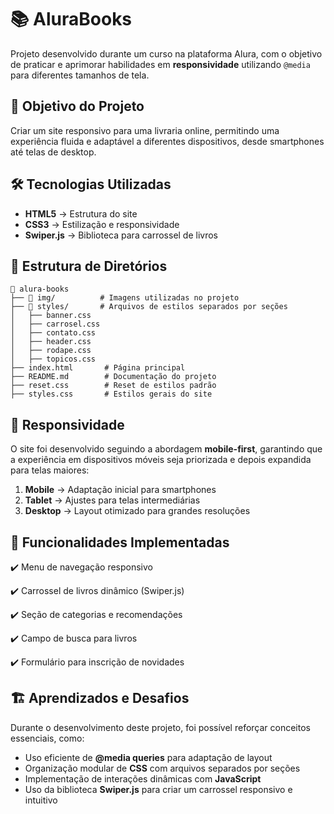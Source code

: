 # 📚 AluraBooks

Projeto desenvolvido durante um curso na plataforma Alura, com o objetivo de praticar e aprimorar habilidades em **responsividade** utilizando `@media` para diferentes tamanhos de tela.

## 🎯 Objetivo do Projeto
Criar um site responsivo para uma livraria online, permitindo uma experiência fluida e adaptável a diferentes dispositivos, desde smartphones até telas de desktop.

## 🛠️ Tecnologias Utilizadas
- **HTML5** → Estrutura do site
- **CSS3** → Estilização e responsividade
- **Swiper.js** → Biblioteca para carrossel de livros

## 📁 Estrutura de Diretórios
```
📂 alura-books
├── 📂 img/          # Imagens utilizadas no projeto
├── 📂 styles/       # Arquivos de estilos separados por seções
│   ├── banner.css
│   ├── carrosel.css
│   ├── contato.css
│   ├── header.css
│   ├── rodape.css
│   ├── topicos.css
├── index.html       # Página principal
├── README.md        # Documentação do projeto
├── reset.css        # Reset de estilos padrão
├── styles.css       # Estilos gerais do site
```

## 📱 Responsividade
O site foi desenvolvido seguindo a abordagem **mobile-first**, garantindo que a experiência em dispositivos móveis seja priorizada e depois expandida para telas maiores:
1. **Mobile** → Adaptação inicial para smartphones
2. **Tablet** → Ajustes para telas intermediárias
3. **Desktop** → Layout otimizado para grandes resoluções

## 🚀 Funcionalidades Implementadas
✔️ Menu de navegação responsivo

✔️ Carrossel de livros dinâmico (Swiper.js)

✔️ Seção de categorias e recomendações

✔️ Campo de busca para livros

✔️ Formulário para inscrição de novidades

## 🏗️ Aprendizados e Desafios
Durante o desenvolvimento deste projeto, foi possível reforçar conceitos essenciais, como:
- Uso eficiente de **@media queries** para adaptação de layout
- Organização modular de **CSS** com arquivos separados por seções
- Implementação de interações dinâmicas com **JavaScript**
- Uso da biblioteca **Swiper.js** para criar um carrossel responsivo e intuitivo
